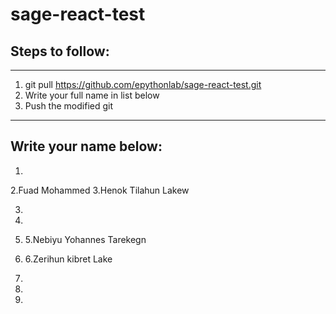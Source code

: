 # sage-react-test

## Steps to follow:

---

1. git pull https://github.com/epythonlab/sage-react-test.git
2. Write your full name in list below
3. Push the modified git

---

## Write your name below:

1.
2.Fuad Mohammed
3.Henok Tilahun Lakew

3.

4.

5. 5.Nebiyu Yohannes Tarekegn

6. 6.Zerihun kibret Lake

7.

8.

9.
